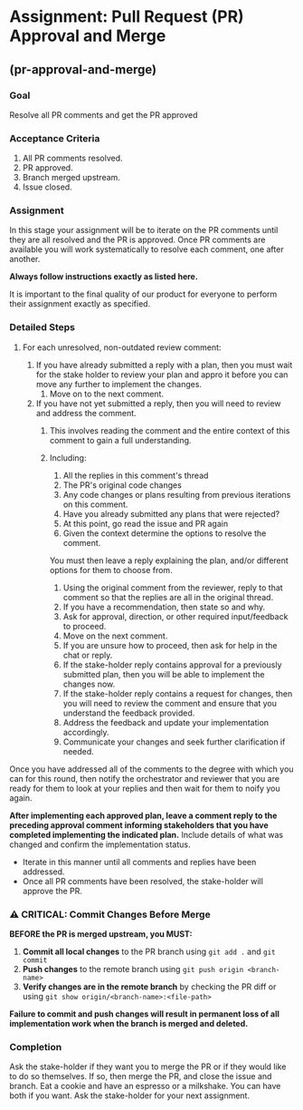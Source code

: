 # Assignment: Pull Request (PR) Approval and Merge

## (pr-approval-and-merge)

### Goal

Resolve all PR comments and get the PR approved

### Acceptance Criteria

1. All PR comments resolved.
2. PR approved.
3. Branch merged upstream.
4. Issue closed.

### Assignment

In this stage your assignment will be to iterate on the PR comments until they
are all resolved and the PR is approved. Once PR comments are available
you will work systematically to resolve each comment, one after another.

**Always follow instructions exactly as listed here.**

It is important to the final quality of our product for everyone to perform their assignment exactly as specified.

### Detailed Steps

1. For each unresolved, non-outdated review comment:

    1. If you have already submitted a reply with a plan, then you must wait for the stake holder to review your plan and appro it before you can move any further to implement the changes.
        1. Move on to the next comment.
    1. If you have not yet submitted a reply, then you will need to review and address the comment.
        1. This involves reading the comment and the entire context of this comment to gain a full understanding.
        1. Including:
            1. All the replies in this comment's thread
            1. The PR's original code changes
            1. Any code changes or plans resulting from previous iterations on this comment.
            1. Have you already submitted any plans that were rejected?
            1. At this point, go read the issue and PR again
            1. Given the context determine the options to resolve the comment.

            You must then leave a reply explaining the plan, and/or different options for them to choose from.
            1. Using the original comment from the reviewer, reply to that comment so that the replies are all in the original thread.
            2. If you have a recommendation, then state so and why.
            3. Ask for approval, direction, or other required input/feedback to proceed.
            4. Move on the next comment.
            5. If you are unsure how to proceed, then ask for help in the chat or reply.
            6. If the stake-holder reply contains approval for a previously submitted plan, then you will be able to implement the changes now.
            7. If the stake-holder reply contains a request for changes, then you will need to review the comment and ensure that you understand the feedback provided.
            8. Address the feedback and update your implementation accordingly.
            9. Communicate your changes and seek further clarification if needed.

Once you have addressed all of the comments to the degree with which you can for this round, then notify the orchestrator and reviewer that you are ready for them to look at your replies and then wait for them to noify you again.

**After implementing each approved plan, leave a comment reply to the preceding approval comment informing stakeholders that you have completed implementing the indicated plan.** Include details of what was changed and confirm the implementation status.

* Iterate in this manner until all comments and replies have been addressed.
* Once all PR comments have been resolved, the stake-holder will approve the PR.

### ⚠️ CRITICAL: Commit Changes Before Merge

**BEFORE the PR is merged upstream, you MUST:**

1. **Commit all local changes** to the PR branch using `git add .` and `git commit`
2. **Push changes** to the remote branch using `git push origin <branch-name>`
3. **Verify changes are in the remote branch** by checking the PR diff or using `git show origin/<branch-name>:<file-path>`

**Failure to commit and push changes will result in permanent loss of all implementation work when the branch is merged and deleted.**

### Completion

Ask the stake-holder if they want you to merge the PR or if they would like to do so themselves.
If so, then merge the PR, and close the issue and branch.
Eat a cookie and have an espresso or a milkshake. You can have both if you want.
Ask the stake-holder for your next assignment.
